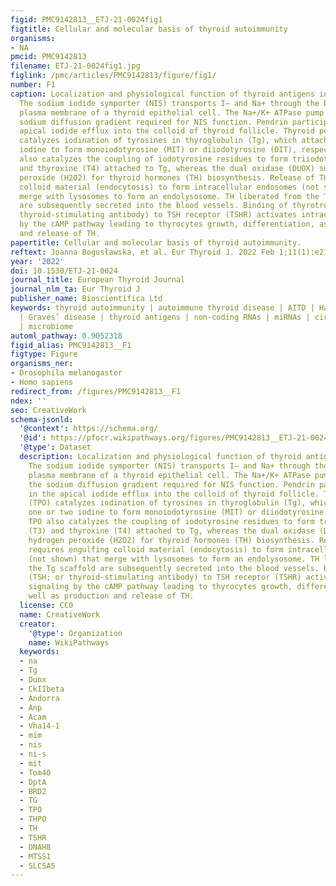 ```yaml
---
figid: PMC9142813__ETJ-21-0024fig1
figtitle: Cellular and molecular basis of thyroid autoimmunity
organisms:
- NA
pmcid: PMC9142813
filename: ETJ-21-0024fig1.jpg
figlink: /pmc/articles/PMC9142813/figure/fig1/
number: F1
caption: Localization and physiological function of thyroid antigens in thyrocytes.
  The sodium iodide symporter (NIS) transports I− and Na+ through the basolateral
  plasma membrane of a thyroid epithelial cell. The Na+/K+ ATPase pump maintains the
  sodium diffusion gradient required for NIS function. Pendrin participates in the
  apical iodide efflux into the colloid of thyroid follicle. Thyroid peroxidase (TPO)
  catalyzes iodination of tyrosines in thyroglobulin (Tg), which attaches one or two
  iodine to form monoiodotyrosine (MIT) or diiodotyrosine (DIT), respectively. TPO
  also catalyzes the coupling of iodotyrosine residues to form triiodothyronine (T3)
  and thyroxine (T4) attached to Tg, whereas the dual oxidase (DUOX) supplies hydrogen
  peroxide (H2O2) for thyroid hormones (TH) biosynthesis. Release of TH requires engulfing
  colloid material (endocytosis) to form intracellular endosomes (not shown) that
  merge with lysosomes to form an endolysosome. TH liberated from the Tg scaffold
  are subsequently secreted into the blood vessels. Binding of thyrotropin (TSH; or
  thyroid-stimulating antibody) to TSH receptor (TSHR) activates intracellular signaling
  by the cAMP pathway leading to thyrocytes growth, differentiation, as well as production
  and release of TH.
papertitle: Cellular and molecular basis of thyroid autoimmunity.
reftext: Joanna Bogusławska, et al. Eur Thyroid J. 2022 Feb 1;11(1):e210024.
year: '2022'
doi: 10.1530/ETJ-21-0024
journal_title: European Thyroid Journal
journal_nlm_ta: Eur Thyroid J
publisher_name: Bioscientifica Ltd
keywords: thyroid autoimmunity | autoimmune thyroid disease | AITD | Hashimoto’s thyroiditis
  | Graves’ disease | thyroid antigens | non-coding RNAs | miRNAs | circRNAs | lncRNAs
  | microbiome
automl_pathway: 0.9052318
figid_alias: PMC9142813__F1
figtype: Figure
organisms_ner:
- Drosophila melanogaster
- Homo sapiens
redirect_from: /figures/PMC9142813__F1
ndex: ''
seo: CreativeWork
schema-jsonld:
  '@context': https://schema.org/
  '@id': https://pfocr.wikipathways.org/figures/PMC9142813__ETJ-21-0024fig1.html
  '@type': Dataset
  description: Localization and physiological function of thyroid antigens in thyrocytes.
    The sodium iodide symporter (NIS) transports I− and Na+ through the basolateral
    plasma membrane of a thyroid epithelial cell. The Na+/K+ ATPase pump maintains
    the sodium diffusion gradient required for NIS function. Pendrin participates
    in the apical iodide efflux into the colloid of thyroid follicle. Thyroid peroxidase
    (TPO) catalyzes iodination of tyrosines in thyroglobulin (Tg), which attaches
    one or two iodine to form monoiodotyrosine (MIT) or diiodotyrosine (DIT), respectively.
    TPO also catalyzes the coupling of iodotyrosine residues to form triiodothyronine
    (T3) and thyroxine (T4) attached to Tg, whereas the dual oxidase (DUOX) supplies
    hydrogen peroxide (H2O2) for thyroid hormones (TH) biosynthesis. Release of TH
    requires engulfing colloid material (endocytosis) to form intracellular endosomes
    (not shown) that merge with lysosomes to form an endolysosome. TH liberated from
    the Tg scaffold are subsequently secreted into the blood vessels. Binding of thyrotropin
    (TSH; or thyroid-stimulating antibody) to TSH receptor (TSHR) activates intracellular
    signaling by the cAMP pathway leading to thyrocytes growth, differentiation, as
    well as production and release of TH.
  license: CC0
  name: CreativeWork
  creator:
    '@type': Organization
    name: WikiPathways
  keywords:
  - na
  - Tg
  - Duox
  - CkIIbeta
  - Andorra
  - Anp
  - Acam
  - Vha14-1
  - mim
  - nis
  - ni-s
  - mit
  - Tom40
  - DptA
  - BRD2
  - TG
  - TPO
  - THPO
  - TH
  - TSHR
  - DNAH8
  - MTSS1
  - SLC5A5
---
```

